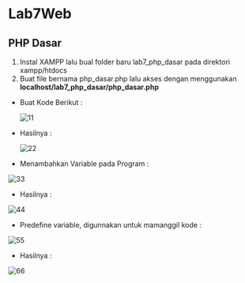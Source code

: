# Lab7Web
## PHP Dasar

1. Instal XAMPP lalu bual folder baru lab7_php_dasar pada direktori xampp/htdocs
2. Buat file bernama php_dasar.php lalu akses dengan menggunakan **localhost/lab7_php_dasar/php_dasar.php**

- Buat Kode Berikut :

  ![11](https://user-images.githubusercontent.com/56239989/117565212-3b594f80-b0da-11eb-9cea-0c628f593607.jpg)

- Hasilnya :

  ![22](https://user-images.githubusercontent.com/56239989/117565233-5926b480-b0da-11eb-8859-aa995ba0aed0.jpg)

- Menambahkan Variable pada Program :

![33](https://user-images.githubusercontent.com/56239989/117565354-f550bb80-b0da-11eb-8e4b-811d4d893502.jpg)

- Hasilnya :

![44](https://user-images.githubusercontent.com/56239989/117565356-f71a7f00-b0da-11eb-956e-f68944285d02.jpg)

- Predefine variable, digunnakan untuk mamanggil kode :

![55](https://user-images.githubusercontent.com/56239989/117565715-e79c3580-b0dc-11eb-997e-70fa533fe392.jpg)

- Hasilnya :

![66](https://user-images.githubusercontent.com/56239989/117565743-12868980-b0dd-11eb-925f-e2978a7cbf8e.jpg)

